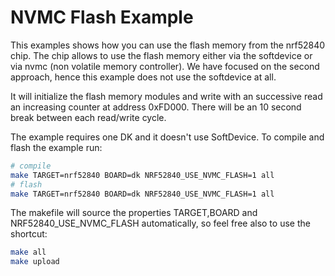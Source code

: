 NVMC Flash Example
===================
This examples shows how you can use the flash memory from the nrf52840 chip.
The chip allows to use the flash memory either via the softdevice or via nvmc (non volatile memory controller).
We have focused on the second approach, hence this example does not use the softdevice at all.

It will initialize the flash memory modules and write with an successive read an increasing counter at address 0xFD000.
There will be an 10 second break between each read/write cycle.

The example requires one DK and it doesn't use SoftDevice. To compile and flash the
example run:

```bash
# compile
make TARGET=nrf52840 BOARD=dk NRF52840_USE_NVMC_FLASH=1 all
# flash
make TARGET=nrf52840 BOARD=dk NRF52840_USE_NVMC_FLASH=1 all
```

The makefile will source the properties TARGET,BOARD and NRF52840_USE_NVMC_FLASH automatically, so feel free also to use the shortcut:
```bash
make all
make upload
```
